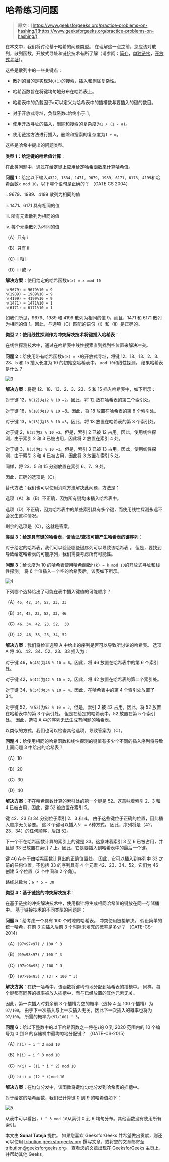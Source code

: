 # 哈希练习问题

> 原文：[https://www.geeksforgeeks.org/practice-problems-on-hashing/](https://www.geeksforgeeks.org/practice-problems-on-hashing/)

在本文中，我们将讨论基于哈希的问题类型。 在理解这一点之前，您应该对散列，散列函数，开放式寻址和链接技术有所了解（请参阅：[简介](https://www.geeksforgeeks.org/hashing-set-1-introduction/)，[单独链接](https://www.geeksforgeeks.org/hashing-set-2-separate-chaining/)，[开放式寻址](https://www.geeksforgeeks.org/hashing-set-3-open-addressing/)）。

这些是散列中的一些关键点：

*   散列的目的是实现对`O(1)`的搜索，插入和删除复杂性。

*   哈希函数旨在将键均匀地分布在哈希表上。

*   哈希表中的负载因子`α`可以定义为哈希表中的插槽数与要插入的键的数目。

*   对于开放式寻址，负载系数`α`始终小于 1。

*   使用开放寻址的插入，删除和搜索的复杂度为`1 / (1 - α)`。

*   使用链接方法进行插入，删除和搜索的复杂度为`1 + α`。

这些是哈希中提出的问题类型。

**类型 1：给定键的哈希值计算**：

在此类问题中，通过在给定键上应用给定哈希函数来计算哈希值。

**问题 1**：给定以下输入`4322, 1334, 1471, 9679, 1989, 6171, 6173, 4199`和哈希函数`x mod 10`，以下哪个语句是正确的？ （GATE CS 2004）

i. 9679、1989、4199 散列为相同的值

ii. 1471、6171 具有相同的值

iii. 所有元素散列为相同的值

iv. 每个元素散列为不同的值

（A）只有 i

（B）只有 ii

（C）i 和 ii

（D）iii 或 iv

**解决方案**：使用给定的哈希函数`h(x) = x mod 10`

```
h(9679) = 9679%10 = 9 
h(1989) = 1989%10 = 9 
h(4199) = 4199%10 = 9 
h(1471) = 1471%10 = 1 
h(6171) = 6171%10 = 1 

```

如我们所见，9679、1989 和 4199 散列为相同的值 9。而且，1471 和 6171 散列为相同的值 1。因此，与选项（C）匹配的语句（i）和（ii）是正确的。

**类型 2：使用线性探测作为冲突解决技术将键插入哈希表**：

在线性探测技术中，通过在哈希表中线性搜索直到找到空位置来解决冲突。

**问题 2**：给使用带有哈希函数`h(k) = k`的开放式寻址，将键 12、18、13、2、3、23、5 和 15 插入长度为 10 的初始空哈希表中。 `mod 10`和线性探测。 结果哈希表是什么？

![3](img/0b7af4e8cbb27c0bb2277b795b313a12.png)

**解决方案**：将键 12、18、13、2、3、23、5 和 15 插入哈希表中，如下所示：

对于键 12，`h(12)`为`12 % 10 =2`。因此，将 12 放在哈希表的第二个索引处。

对于键 18，`h(18)`为`18 % 10 =`8。因此，将 18 放置在哈希表的第 8 个索引处。

对于键 13，`h(13)`为`13 % 10 =3`。因此，将 13 放置在哈希表的第 3 个索引处。

对于键 2，`h(2)`为`2 % 10 =2`。但是，索引 2 已被 12 占用。因此，使用线性探测，由于索引 2 和 3 已被占用，因此将 2 放置在索引 4 处。

对于键 3，`h(3)`为`3 % 10 =3`。但是，索引 3 已被 13 占用。因此，使用线性探测，由于索引 3 和 4 已被占用，因此将 3 放置在索引 5 处。

同样，将 23、5 和 15 分别放置在索引 6、7、9 处。

因此，正确的选项是（C）。

替代方法：我们也可以使用消除方法解决此问题，方法是：

选项（A）和（B）不正确，因为所有键均未插入哈希表中。

选项（D）不正确，因为哈希表中的某些索引具有多个键，而使用线性探测永远不会发生这种情况。

剩余的选项是（C），这就是答案。

**类型 3：给定具有键的哈希表，请验证/查找可能产生哈希表的键序列**：

对于给定的哈希表，我们可以验证哪些键序列可以导致该哈希表 。 但是，要找到导致给定哈希表的可能序列，我们需要考虑所有可能性。

**问题 3**：给长度为 10 的哈希表使用哈希函数`h(k) = k mod 10`的开放式寻址和线性探测。 将 6 个值插入一个空的哈希表后，该表如下所示。

![4](img/6b85aab04f13f28a831ff70415a2a57d.png)

下列哪个选择给出了可能在表中插入键值的可能顺序？

（A）`46, 42, 34, 52, 23, 33`

（B）`34, 42, 23, 52, 33, 46`

（C）`46, 34, 42, 23, 52,  33`

（D）`42, 46, 33, 23, 34, 52`

**解决方案**：我们将检查选项 A 中给出的序列是否可以导致所讨论的哈希表。 选项 A 将 46、42、34、52、23、33 插入为：

对于键 46，`h(46)`为`46 % 10 = 6`。因此，将 46 放置在哈希表中的第 6 个索引处。

对于键 42，`h(42)`为`42 % 10 = 2`。因此，将 42 放置在哈希表的第二个索引处。

对于键 34，`h(34)`为`34 % 10 = 4`。因此，在哈希表中的第 4 个索引处放置了 34。

对于键 52，`h(52)`为`52 % 10 = 2`。但是，索引 2 被 42 占用。因此，将 52 放置在哈希表中的第 3 个索引处。 但是在给定的哈希表中，52 放置在第 5 个索引处。 因此，选项 A 中的序列无法生成有问题的哈希表。

以类似的方式，我们也可以检查其他选项，导致答案为（C）。

**问题 4**：给使用相同的哈希函数和线性探测的键值有多少个不同的插入序列将导致上面问题 3 中给出的哈希表？

（A）10

（B）20

（C）30

（D）40

**解决方案**：不在哈希函数计算的索引处的第一个键是 52。这意味着索引 2、3 和 4 已被占用，因此，键 52 被放置在索引 5。

键 42、23 和 34 分别位于索引 2、3 和 4。 由于这些键位于正确的位置，因此插入顺序无关紧要。 这 3 个键可以插入`3! = 6`种方式。 因此，序列将是（42，23，34）的任何顺序，后跟 52。

下一个不在哈希函数计算的索引上的键是 33。这意味着索引 3 至 6 已被占用，并且键 33 已放置在索引 7 上。因此，它是要插入到哈希表中的最后一个键。

键 46 存在于由哈希函数计算出的正确位置处。 因此，它可以插入到序列中 33 之前的任何位置。不包括 33 的序列具有 4 个元素 42、23、34、52，它们为 46 创建 5 个位置（3 个中间和 2 个角）。

路线总数为：`6 * 5 = 30`

**类型 4：基于链接的冲突解决技术**：

在基于链接的冲突解决技术中，使用指针将生成相同哈希值的键放在同一存储桶中。 基于链接技术的不同类型的问题是：

**问题 5**：给考虑一个具有 100 个时隙的哈希表。 冲突使用链接解决。 假设简单的统一哈希，在前 3 次插入后前 3 个时隙未填充的概率是多少？ （GATE-CS-2014）

（A）`(97×97×97) / 100 ^ 3`

（B）`(99×98×97) / 100 ^ 3`

（C）`(97×96×95) / 100 ^ 3`

（D）`(97×96×95) / (3! × 100 ^ 3)`

**解决方案**：在统一哈希中，该函数将键均匀地分配到哈希表的插槽中。 同样，每个键都有同等的概率被放入插槽中，而与已经放置的其他元素无关。

因此，第一次插入时剩余前 3 个插槽为空的概率（选择 4 至 100 个插槽）为`97/100`。 由于下一次插入与上一次插入无关，因此下一次插入的概率也将为`97/100`。 所需的概率为`(97/100) ^ 3`。

**问题 6**：给以下整数中的以下哈希函数之一将在`i`的 0 到 2020 范围内的 10 个编号为 0 到 9 的存储桶中最均匀地分配键？ （GATE-CS-2015）

（A）`h(i) = i ^ 2 mod 10`

（B）`h(i) = i ^ 3 mod 10`

（C）`h(i) = (11 * i ^ 2) mod 10`

（D）`h(i) = (12 * i)mod 10`

**解决方案**：在均匀分发中，该函数将键均匀地分发到哈希表的插槽中。

对于给定的哈希函数，我们已计算键 0 到 9 的哈希值如下：

![5](img/cae9cff8ca23a09915ac7633739220ab.png)

从表中可以看出，`i ^ 3 mod 10`从索引 0 到 9 均匀分布。其他函数没有使用所有索引。



本文由 **Sonal Tuteja** 提供。 如果您喜欢 GeeksforGeeks 并希望做出贡献，则还可以使用 [tribution.geeksforgeeks.org](https://contribute.geeksforgeeks.org/) 撰写文章，或将您的文章邮寄至 tribution@geeksforgeeks.org。 查看您的文章出现在 GeeksforGeeks 主页上，并帮助其他 Geeks。

